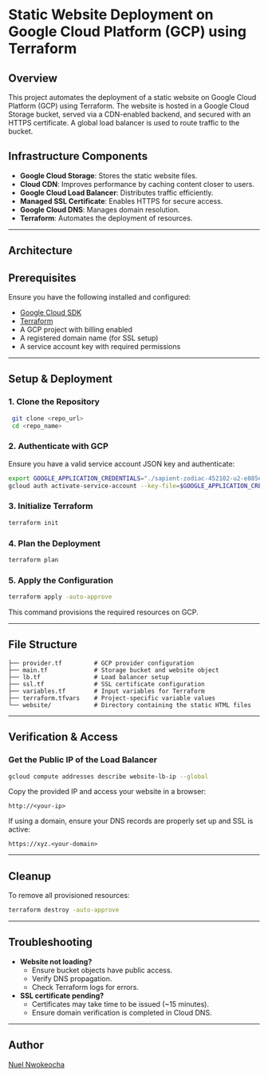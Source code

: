 # Static Website Deployment on Google Cloud Platform (GCP) using Terraform

## Overview
This project automates the deployment of a static website on Google Cloud Platform (GCP) using Terraform. The website is hosted in a Google Cloud Storage bucket, served via a CDN-enabled backend, and secured with an HTTPS certificate. A global load balancer is used to route traffic to the bucket.

## Infrastructure Components
- **Google Cloud Storage**: Stores the static website files.
- **Cloud CDN**: Improves performance by caching content closer to users.
- **Google Cloud Load Balancer**: Distributes traffic efficiently.
- **Managed SSL Certificate**: Enables HTTPS for secure access.
- **Google Cloud DNS**: Manages domain resolution.
- **Terraform**: Automates the deployment of resources.

---

## Architecture

[](./cloud-architecture-static-web-gcp.webp)
---

## Prerequisites
Ensure you have the following installed and configured:
- [Google Cloud SDK](https://cloud.google.com/sdk/docs/install)
- [Terraform](https://developer.hashicorp.com/terraform/downloads)
- A GCP project with billing enabled
- A registered domain name (for SSL setup)
- A service account key with required permissions

---

## Setup & Deployment

### 1. Clone the Repository
```sh
 git clone <repo_url>
 cd <repo_name>
```

### 2. Authenticate with GCP
Ensure you have a valid service account JSON key and authenticate:
```sh
export GOOGLE_APPLICATION_CREDENTIALS="./sapient-zodiac-452102-u2-e885ee30e4f0.json"
gcloud auth activate-service-account --key-file=$GOOGLE_APPLICATION_CREDENTIALS
```

### 3. Initialize Terraform
```sh
terraform init
```

### 4. Plan the Deployment
```sh
terraform plan
```

### 5. Apply the Configuration
```sh
terraform apply -auto-approve
```
This command provisions the required resources on GCP.

---

## File Structure
```
├── provider.tf         # GCP provider configuration
├── main.tf             # Storage bucket and website object
├── lb.tf               # Load balancer setup
├── ssl.tf              # SSL certificate configuration
├── variables.tf        # Input variables for Terraform
├── terraform.tfvars    # Project-specific variable values
└── website/            # Directory containing the static HTML files
```

---

## Verification & Access
### Get the Public IP of the Load Balancer
```sh
gcloud compute addresses describe website-lb-ip --global
```
Copy the provided IP and access your website in a browser:
```
http://<your-ip>
```
If using a domain, ensure your DNS records are properly set up and SSL is active:
```
https://xyz.<your-domain>
```

---

## Cleanup
To remove all provisioned resources:
```sh
terraform destroy -auto-approve
```

---

## Troubleshooting
- **Website not loading?**
  - Ensure bucket objects have public access.
  - Verify DNS propagation.
  - Check Terraform logs for errors.
- **SSL certificate pending?**
  - Certificates may take time to be issued (~15 minutes).
  - Ensure domain verification is completed in Cloud DNS.

---

## Author
[Nuel Nwokeocha](https://github.com/nuelStarkOps)